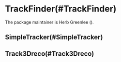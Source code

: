 TrackFinder(#TrackFinder)
============================

The package maintainer is Herb Greenlee ().

SimpleTracker(#SimpleTracker)
--------------------------------

Track3Dreco(#Track3Dreco)
----------------------------
